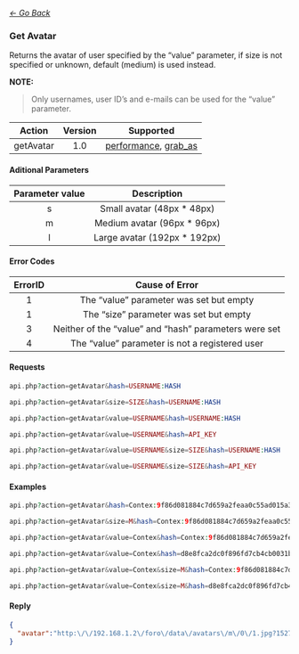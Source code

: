 *[<- Go Back](../rest-api.md)*

### Get Avatar
Returns the avatar of user specified by the “value” parameter, if size is not specified or unknown, default (medium) is used instead.

**NOTE:**
> Only usernames, user ID’s and e-mails can be used for the “value” parameter.

| Action | Version | Supported |
| :-: | :-: | :-: |
| getAvatar | 1.0 | <a href="#per">performance</a>, <a href="#grab">grab_as</a> |

#### Aditional Parameters
| Parameter value | Description |
| :-: | :-: |
| s | Small avatar (48px * 48px) |
| m | Medium avatar (96px * 96px) |
| l | Large avatar (192px * 192px) |

#### Error Codes
| ErrorID | Cause of Error |
| :-: | :-: |
| 1 | The “value” parameter was set but empty |
| 1 | The “size” parameter was set but empty |
| 3 | Neither of the “value” and “hash” parameters were set |
| 4 | The “value” parameter is not a registered user |

#### Requests
```php
api.php?action=getAvatar&hash=USERNAME:HASH
```
```php
api.php?action=getAvatar&size=SIZE&hash=USERNAME:HASH
```
```php
api.php?action=getAvatar&value=USERNAME&hash=USERNAME:HASH
```
```php
api.php?action=getAvatar&value=USERNAME&hash=API_KEY
```
```php
api.php?action=getAvatar&value=USERNAME&size=SIZE&hash=USERNAME:HASH
```
```php
api.php?action=getAvatar&value=USERNAME&size=SIZE&hash=API_KEY
```
#### Examples
```php
api.php?action=getAvatar&hash=Contex:9f86d081884c7d659a2feaa0c55ad015a3bf4f1b2b0b822cd15dc15b0f00a08
```
```php
api.php?action=getAvatar&size=M&hash=Contex:9f86d081884c7d659a2feaa0c55ad015a3bf4f1b2b0b822cd15d6c15b0f00a08
```
```php
api.php?action=getAvatar&value=Contex&hash=Contex:9f86d081884c7d659a2feaa0c55ad015a3bf4f1b2b0b822cd15d6c15b0f00a08
```
```php
api.php?action=getAvatar&value=Contex&hash=d8e8fca2dc0f896fd7cb4cb0031ba249
```
```php
api.php?action=getAvatar&value=Contex&size=M&hash=Contex:9f86d081884c7d659a2feaa0c55ad015a3bf4f1b2b0b822cd15d6c15b0f00a08
```
```php
api.php?action=getAvatar&value=Contex&size=M&hash=d8e8fca2dc0f896fd7cb4cb0031ba249
```

#### Reply
```json
{
  "avatar":"http:\/\/192.168.1.2\/foro\/data\/avatars\/m\/0\/1.jpg?152768795"
}
```
